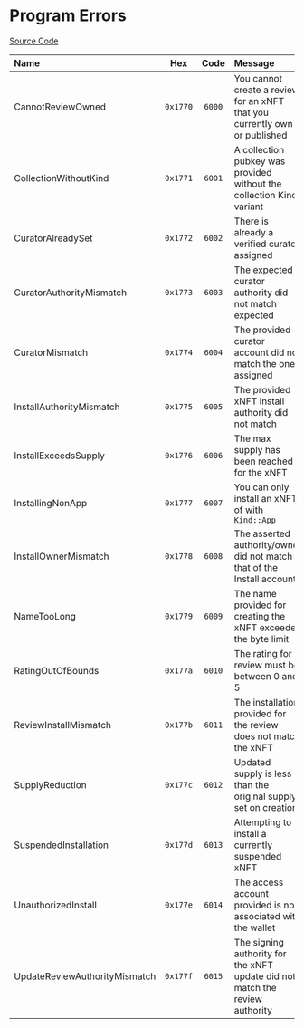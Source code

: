 # Program Errors

[Source Code](https://github.com/coral-xyz/xnft/blob/master/programs/xnft/src/lib.rs)

| Name                          |   Hex    |  Code  | Message                                                                      |
| :---------------------------- | :------: | :----: | :--------------------------------------------------------------------------- |
| CannotReviewOwned             | `0x1770` | `6000` | You cannot create a review for an xNFT that you currently own or published   |
| CollectionWithoutKind         | `0x1771` | `6001` | A collection pubkey was provided without the collection Kind variant         |
| CuratorAlreadySet             | `0x1772` | `6002` | There is already a verified curator assigned                                 |
| CuratorAuthorityMismatch      | `0x1773` | `6003` | The expected curator authority did not match expected                        |
| CuratorMismatch               | `0x1774` | `6004` | The provided curator account did not match the one assigned                  |
| InstallAuthorityMismatch      | `0x1775` | `6005` | The provided xNFT install authority did not match                            |
| InstallExceedsSupply          | `0x1776` | `6006` | The max supply has been reached for the xNFT                                 |
| InstallingNonApp              | `0x1777` | `6007` | You can only install an xNFT of with `Kind::App`                             |
| InstallOwnerMismatch          | `0x1778` | `6008` | The asserted authority/owner did not match that of the Install account       |
| NameTooLong                   | `0x1779` | `6009` | The name provided for creating the xNFT exceeded the byte limit              |
| RatingOutOfBounds             | `0x177a` | `6010` | The rating for a review must be between 0 and 5                              |
| ReviewInstallMismatch         | `0x177b` | `6011` | The installation provided for the review does not match the xNFT             |
| SupplyReduction               | `0x177c` | `6012` | Updated supply is less than the original supply set on creation              |
| SuspendedInstallation         | `0x177d` | `6013` | Attempting to install a currently suspended xNFT                             |
| UnauthorizedInstall           | `0x177e` | `6014` | The access account provided is not associated with the wallet                |
| UpdateReviewAuthorityMismatch | `0x177f` | `6015` | The signing authority for the xNFT update did not match the review authority |
